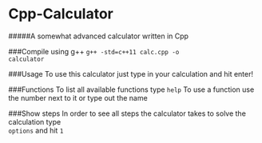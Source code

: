 # Cpp-Calculator
#####A somewhat advanced calculator written in Cpp

###Compile using g++
<code>g++ -std=c++11 calc.cpp -o calculator</code>

###Usage
To use this calculator just type in your calculation and hit enter!

###Functions
To list all available functions type 
<code>help</code>
To use a function use the number next to it or type out the name

###Show steps
In order to see all steps the calculator takes to solve the calculation type <br/> 
<code>options</code> and hit <code>1</code>
